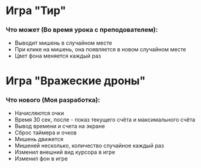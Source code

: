 # Игра "Тир"

### Что может (Во время урока с преподователем):
   - Выводит мишень в случайном месте
   - При клике на мишень, она появляется в новом случайном месте
   - Цвет фона меняется каждый раз
# Игра "Вражеские дроны"
### Что нового (Моя разработка):
   - Начисляются очки
   - Время 30 сек, после - показ текущего счёта и максимального счёта
   - Вывод времени и счета на экране
   - Сброс таймера и очков
   - Мишень движется
   - Мишеней несколько, количество случайное каждый раз
   - Изменил внешний вид курсора в игре
   - Изменил фон в игре
